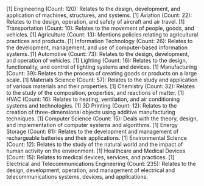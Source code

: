 [1] Engineering (Count: 120): Relates to the design, development, and application of machines, structures, and systems.
[1] Aviation (Count: 22): Relates to the design, operation, and safety of aircraft and air travel.
[1] Transportation (Count: 10): Relates to the movement of people, goods, and vehicles.
[1] Agriculture (Count: 13): Mentions policies relating to agricultural practices and products.
[1] Information Technology (Count: 26): Relates to the development, management, and use of computer-based information systems.
[1] Automotive (Count: 73): Relates to the design, development, and operation of vehicles.
[1] Lighting (Count: 16): Relates to the design, functionality, and control of lighting systems and devices.
[1] Manufacturing (Count: 39): Relates to the process of creating goods or products on a large scale.
[1] Materials Science (Count: 57): Relates to the study and application of various materials and their properties.
[1] Chemistry (Count: 32): Relates to the study of the composition, properties, and reactions of matter.
[1] HVAC (Count: 16): Relates to heating, ventilation, and air conditioning systems and technologies.
[1] 3D Printing (Count: 12): Relates to the creation of three-dimensional objects using additive manufacturing techniques.
[1] Computer Science (Count: 15): Deals with the theory, design, and implementation of computer systems and algorithms.
[1] Energy Storage (Count: 81): Relates to the development and management of rechargeable batteries and their applications.
[1] Environmental Science (Count: 12): Relates to the study of the natural world and the impact of human activity on the environment.
[1] Healthcare and Medical Devices (Count: 15): Relates to medical devices, services, and practices.
[1] Electrical and Telecommunications Engineering (Count: 235): Relates to the design, development, operation, and management of electrical and telecommunications systems, devices, and applications.

